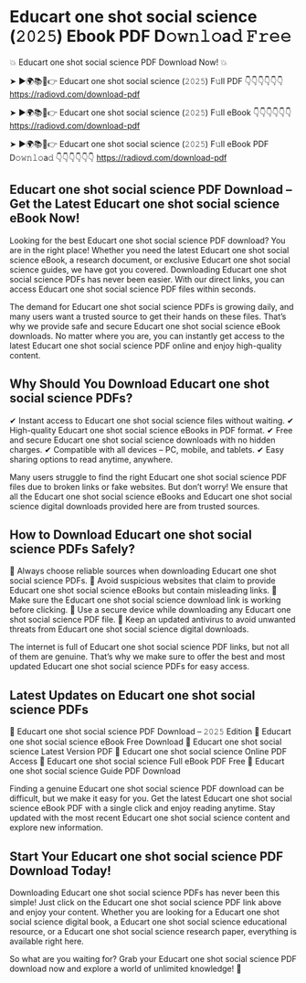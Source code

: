 # Educart one shot social science (𝟸𝟶𝟸𝟻) Ebook PDF D𝚘𝚠𝚗𝚕𝚘a𝚍 𝙵𝚛𝚎𝚎

💥 Educart one shot social science PDF Download Now! 💥

➤ ►🌍📚📱👉 Educart one shot social science (𝟸𝟶𝟸𝟻) F𝚞ll PDF 👇👇👇👇👇👇
https://radiovd.com/download-pdf

➤ ►🌍📚📱👉 Educart one shot social science (𝟸𝟶𝟸𝟻) F𝚞ll eBook 👇👇👇👇👇👇
https://radiovd.com/download-pdf

➤ ►🌍📚📱👉 Educart one shot social science (𝟸𝟶𝟸𝟻) F𝚞ll eBook PDF D𝚘𝚠𝚗𝚕𝚘a𝚍 👇👇👇👇👇👇
https://radiovd.com/download-pdf

## Educart one shot social science PDF Download – Get the Latest Educart one shot social science eBook Now!

Looking for the best Educart one shot social science PDF download? You are in the right place! Whether you need the latest Educart one shot social science eBook, a research document, or exclusive Educart one shot social science guides, we have got you covered. Downloading Educart one shot social science PDFs has never been easier. With our direct links, you can access Educart one shot social science PDF files within seconds.

The demand for Educart one shot social science PDFs is growing daily, and many users want a trusted source to get their hands on these files. That’s why we provide safe and secure Educart one shot social science eBook downloads. No matter where you are, you can instantly get access to the latest Educart one shot social science PDF online and enjoy high-quality content.

## Why Should You Download Educart one shot social science PDFs?

✔ Instant access to Educart one shot social science files without waiting.
✔ High-quality Educart one shot social science eBooks in PDF format.
✔ Free and secure Educart one shot social science downloads with no hidden charges.
✔ Compatible with all devices – PC, mobile, and tablets.
✔ Easy sharing options to read anytime, anywhere.

Many users struggle to find the right Educart one shot social science PDF files due to broken links or fake websites. But don’t worry! We ensure that all the Educart one shot social science eBooks and Educart one shot social science digital downloads provided here are from trusted sources.

## How to Download Educart one shot social science PDFs Safely?

📌 Always choose reliable sources when downloading Educart one shot social science PDFs.
📌 Avoid suspicious websites that claim to provide Educart one shot social science eBooks but contain misleading links.
📌 Make sure the Educart one shot social science download link is working before clicking.
📌 Use a secure device while downloading any Educart one shot social science PDF file.
📌 Keep an updated antivirus to avoid unwanted threats from Educart one shot social science digital downloads.

The internet is full of Educart one shot social science PDF links, but not all of them are genuine. That’s why we make sure to offer the best and most updated Educart one shot social science PDFs for easy access.

## Latest Updates on Educart one shot social science PDFs

🔹 Educart one shot social science PDF Download – 𝟸𝟶𝟸𝟻 Edition
🔹 Educart one shot social science eBook Free Download
🔹 Educart one shot social science Latest Version PDF
🔹 Educart one shot social science Online PDF Access
🔹 Educart one shot social science Full eBook PDF Free
🔹 Educart one shot social science Guide PDF Download

Finding a genuine Educart one shot social science PDF download can be difficult, but we make it easy for you. Get the latest Educart one shot social science eBook PDF with a single click and enjoy reading anytime. Stay updated with the most recent Educart one shot social science content and explore new information.

## Start Your Educart one shot social science PDF Download Today!

Downloading Educart one shot social science PDFs has never been this simple! Just click on the Educart one shot social science PDF link above and enjoy your content. Whether you are looking for a Educart one shot social science digital book, a Educart one shot social science educational resource, or a Educart one shot social science research paper, everything is available right here.

So what are you waiting for? Grab your Educart one shot social science PDF download now and explore a world of unlimited knowledge! 🚀